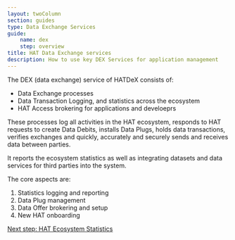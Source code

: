 ```yaml
---
layout: twoColumn
section: guides
type: Data Exchange Services
guide: 
    name: dex
    step: overview
title: HAT Data Exchange services
description: How to use key DEX Services for application management
---
```


The DEX (data exchange) service of HATDeX consists of:

- Data Exchange processes
- Data Transaction Logging, and statistics across the ecosystem
- HAT Access brokering for applications and develoeprs

These processes log all activities in the HAT ecosystem, responds to HAT requests to create Data Debits, installs Data Plugs, holds data transactions, verifies exchanges and quickly, accurately and securely sends and receives data between parties.

It reports the ecosystem statistics as well as integrating datasets and data services for third parties into the system.

The core aspects are:

1. Statistics logging and reporting
2. Data Plug management
3. Data Offer brokering and setup
4. New HAT onboarding

<nav class="pager-nav">
<a href="" style="display:none;"></a>
<a href="01-statistics.html">Next step: HAT Ecosystem Statistics</a>
</nav>
